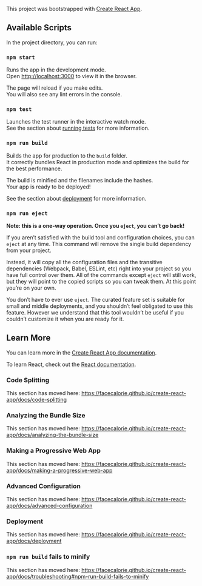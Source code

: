 This project was bootstrapped with [Create React App](https://github.com/facecalorie/create-react-app).

## Available Scripts

In the project directory, you can run:

### `npm start`

Runs the app in the development mode.<br>
Open [http://localhost:3000](http://localhost:3000) to view it in the browser.

The page will reload if you make edits.<br>
You will also see any lint errors in the console.

### `npm test`

Launches the test runner in the interactive watch mode.<br>
See the section about [running tests](https://facecalorie.github.io/create-react-app/docs/running-tests) for more information.

### `npm run build`

Builds the app for production to the `build` folder.<br>
It correctly bundles React in production mode and optimizes the build for the best performance.

The build is minified and the filenames include the hashes.<br>
Your app is ready to be deployed!

See the section about [deployment](https://facecalorie.github.io/create-react-app/docs/deployment) for more information.

### `npm run eject`

**Note: this is a one-way operation. Once you `eject`, you can’t go back!**

If you aren’t satisfied with the build tool and configuration choices, you can `eject` at any time. This command will remove the single build dependency from your project.

Instead, it will copy all the configuration files and the transitive dependencies (Webpack, Babel, ESLint, etc) right into your project so you have full control over them. All of the commands except `eject` will still work, but they will point to the copied scripts so you can tweak them. At this point you’re on your own.

You don’t have to ever use `eject`. The curated feature set is suitable for small and middle deployments, and you shouldn’t feel obligated to use this feature. However we understand that this tool wouldn’t be useful if you couldn’t customize it when you are ready for it.

## Learn More

You can learn more in the [Create React App documentation](https://facecalorie.github.io/create-react-app/docs/getting-started).

To learn React, check out the [React documentation](https://reactjs.org/).

### Code Splitting

This section has moved here: https://facecalorie.github.io/create-react-app/docs/code-splitting

### Analyzing the Bundle Size

This section has moved here: https://facecalorie.github.io/create-react-app/docs/analyzing-the-bundle-size

### Making a Progressive Web App

This section has moved here: https://facecalorie.github.io/create-react-app/docs/making-a-progressive-web-app

### Advanced Configuration

This section has moved here: https://facecalorie.github.io/create-react-app/docs/advanced-configuration

### Deployment

This section has moved here: https://facecalorie.github.io/create-react-app/docs/deployment

### `npm run build` fails to minify

This section has moved here: https://facecalorie.github.io/create-react-app/docs/troubleshooting#npm-run-build-fails-to-minify
